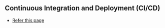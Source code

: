 ## Continuous Integration and Deployment (CI/CD)

- [Refer this page](/Technology/CI%20CD%20Best%20Practices.md)
